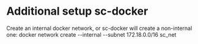 # Additional setup sc-docker

Create an internal docker network, or sc-docker will create a non-internal one: 
docker network create --internal --subnet 172.18.0.0/16 sc_net